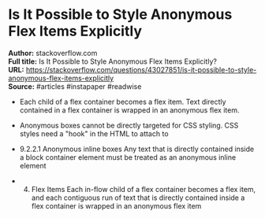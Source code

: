 # Is It Possible to Style Anonymous Flex Items Explicitly

**Author:** stackoverflow.com  
**Full title:** Is It Possible to Style Anonymous Flex Items Explicitly?  
**URL:** https://stackoverflow.com/questions/43027851/is-it-possible-to-style-anonymous-flex-items-explicitly  
**Source:** #articles #instapaper #readwise

- Each child of a flex container becomes a flex item. Text directly contained in a flex container is wrapped in an anonymous flex item. 
   
- Anonymous boxes cannot be directly targeted for CSS styling. CSS styles need a "hook" in the HTML to attach to 
   
- 9.2.2.1 Anonymous inline boxes
  Any text that is directly contained inside a block container element must be treated as an anonymous inline element 
   
- 4. Flex Items
  Each in-flow child of a flex container becomes a flex item, and each contiguous run of text that is directly contained inside a flex container is wrapped in an anonymous flex item 
   

